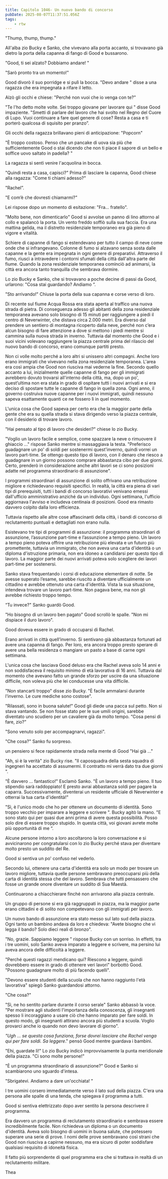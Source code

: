 ```yaml
---
title: Capitolo 1046- Un nuovo bando di concorso
pubDate: 2025-08-07T11:37:51.056Z
tags:
    - rtw
---
```



"Thump, thump, thump."


All'alba zio Bucky e Sanko, che vivevano alla porta accanto, si trovavano già dietro la porta della capanna di fango di Good e bussarono.


"Good, ti sei alzato? Dobbiamo andare! "


"Sarò pronto tra un momento!"


Good divorò il suo porridge e si pulì la bocca. "Devo andare " disse a una ragazza che era impegnata a rifare il letto.


Alzò gli occhi e chiese: "Perché non vuoi che io venga con te?"


"Te l'ho detto molte volte. Sei troppo giovane per lavorare qui " disse Good impaziente. "Smetti di parlare del lavoro che hai svolto nel Regno del Cuore di Lupo. Vuoi continuare a fare quel genere di cose? Resta a casa e ti porterò qualcosa di squisito per pranzo”.


Gli occhi della ragazza brillavano pieni di anticipazione: "Popcorn"


"È troppo costoso. Penso che un pancake di uova sia più che sufficientemente Good o stai dicendo che non ti piace il sapore di un bello e soffice uovo saltato in padella? "


La ragazza si sentì venire l'acquolina in bocca.


"Quindi resta a casa, capisci?" Prima di lasciare la capanna, Good chiese alla ragazza: "Come ti chiami adesso?"


"Rachel”.


"E com’è che dovresti chiamarmi?"


Lei rispose dopo un momento di esitazione: "Fra… fratello".


"Molto bene, non dimenticarlo" Good si avvolse un panno di lino attorno al collo e spalancò la porta. Un vento freddo soffiò sulla sua faccia. Era una mattina gelida, ma il distretto residenziale temporaneo era già pieno di vigore e vitalità.


Schiere di capanne di fango si estendevano per tutto il campo di neve come onde che si infrangevano. Colonne di fumo si alzavano senza sosta dalle capanne e la gente era impegnata in ogni genere di preparativi. Attraverso il fumo, riuscì a intravedere i contorni sfumati della città dall'altra parte del fiume. Quando la zona residenziale temporanea cominciò ad animarsi, la città era ancora tanto tranquilla che sembrava dormire.


Lo zio Bucky e Sanko, che si trovavano a poche decine di passi da Good, urlarono: "Cosa stai guardando? Andiamo “.


"Sto arrivando!" Chiuse la porta della sua capanna e corse verso di loro.


Di recente sul fiume Acqua Rossa era stata aperta al traffico una nuova strada di pietra. Di conseguenza adesso gli abitanti della zona residenziale temporanea avevano solo bisogno di 15 minuti per raggiungere a piedi il centro di Neverwinter, che distava circa 2.000 metri. Era diverso dal prendere un sentiero di montagna ricoperto dalla neve, perché non c’era alcun bisogno di fare attenzione a dove si mettono i piedi mentre si cammina sulla nuova strada in inverno. Tuttavia dal momento che Good e i suoi vicini volevano raggiungere la piazza centrale prima del rilascio del nuovo bando di concorso, erano comunque partiti presto.


Non ci volle molto perché a loro altri si unissero altri compagni. Anche loro erano immigrati che vivevano nella zona residenziale temporanea. L'area era così ampia che Good non riusciva mai vederne la fine. Secondo quello accanto a lui, inizialmente quelle capanne di fango per gli immigrati avrebbero dovuto trovarsi all'interno della città, ma, dopo un po', quest’ultima non era stata in grado di ospitare tutti i nuovi arrivati e si era deciso di spostare tutte le capanne di fango in quella zona. Ogni anno, il governo costruiva nuove capanne per i nuovi immigrati, quindi nessuno sapeva esattamente quanti ce ne fossero lì in quel momento.


L'unica cosa che Good sapeva per certo era che la maggior parte della gente che era su quella strada si stava dirigendo verso la piazza centrale, con il desiderio di trovare lavoro.


"Hai pensato al tipo di lavoro che desideri?" chiese lo zio Bucky.


"Voglio un lavoro facile e semplice, come spazzare la neve o rimuovere il ghiaccio ..." rispose Sanko mentre si massaggiava la testa. "Preferisco guadagnare un po' di soldi per sostenermi quest'inverno, quindi vorrei un lavoro part-time. Se ottengo questo tipo di lavoro,  con il denaro che riesco a guadagnare in un giorno possono comprare abbastanza cibo per due giorni. Certo, prenderò in considerazione anche altri lavori se ci sono posizioni adatte nel programma straordinario di assunzione".


I programmi straordinari di assunzione di solito offrivano una retribuzione migliore e richiedevano requisiti specifici. In realtà, la città era piena di vari tipi di prerequisiti, tutti i bandi di concorso lavorativi venivano emessi dall'ufficio amministrativo anziché da un individuo. Ogni settimana, l'ufficio aggiornava l'avviso e includeva centinaia di posizioni. Good era rimasto davvero colpito dalla loro efficienza.


Tuttavia rispetto alle altre cose affascinanti della città, i bandi di concorso di reclutamento puntuali e dettagliati non erano nulla.


Esistevano tre tipi di programmi di assunzione: il programma straordinari di assunzione, l’assunzione part-time e l’assunzione a tempo pieno. Un lavoro a tempo pieno poteva offrire una retribuzione più elevata e un futuro più promettente, tuttavia un immigrato, che non aveva una carta d'identità o un diploma d'istruzione primaria, non era idoneo a candidarsi per questo tipo di lavoro. La maggior parte dei nuovi arrivati poteva solo scegliere dei lavori part-time per sostenersi.


Sanko stava frequentando i corsi di educazione elementare di notte. Se avesse superato l’esame, sarebbe riuscito a diventare ufficialmente un cittadino e avrebbe ottenuto una carta d'identità. Vista la sua situazione, intendeva trovare un lavoro part-time. Non pagava bene, ma non gli avrebbe richiesto troppo tempo.


“Tu invece?"  Sanko guardò Good.


"Ho bisogno di un lavoro ben pagato" Good scrollò le spalle. "Non mi dispiace il duro lavoro".


Good doveva essere in grado di occuparsi di Rachel.


Erano arrivati in città quell’inverno. Si sentivano già abbastanza fortunati ad avere una capanna di fango. Per loro, era ancora troppo presto sperare di avere una bella residenza o mangiare un pasto a base di carne ogni settimana.


L'unica cosa che lasciava Good deluso era che Rachel aveva solo 14 anni e non soddisfaceva il requisito minimo di età lavorativa di 16 anni. Tuttavia dal momento che avevano fatto un grande sforzo per uscire da una situazione difficile, non voleva più che lei conducesse una vita difficile.


"Non stancarti troppo" disse zio Bucky. "È facile ammalarsi durante l'inverno. Le cure mediche sono costose".


"Rilassati, sono in buona salute!" Good gli diede una pacca sul petto. Non si stava vantando. Se non fosse stato per le sue umili origini, sarebbe diventato uno scudiero per un cavaliere già da molto tempo. “Cosa pensi di fare, zio?”


"Sono venuto solo per accompagnarvi, ragazzi".


"Che cosa?"  Sanko fu sorpreso.


un pensiero si fece rapidamente strada nella mente di Good "Hai già ..."


"Ah, sì è la verità" zio Bucky rise. "Il caposquadra della sesta squadra di ingegneri ha accettato di assumermi. Il contratto mi verrà dato tra due giorni ".


"È davvero ... fantastico!" Esclamò Sanko. "È un lavoro a tempo pieno. Il tuo stipendio sarà raddoppiato! E presto avrai abbastanza soldi per pagare la caparra. Successivamente, diventerai un residente ufficiale di Neverwinter e otterrai la tua carta d'identità!"


"Sì, è l'unico modo che ho per ottenere un documento di identità. Sono troppo vecchio per imparare a leggere e scrivere ". Bucky agitò la mano. "E sono stato qui per quasi due anni prima di avere questa possibilità. Posso solo dire di essere troppo stupido. In questa città, voi giovani avrete molte più opportunità di me “.


Alcune persone intorno a loro ascoltarono la loro conversazione e si avvicinarono per congratularsi con lo zio Bucky perché stava per diventare molto presto un suddito del Re.


Good si sentiva un po' confuso nel vederlo.


Secondo lui, ottenere una carta d'identità era solo un modo per trovare un lavoro migliore, tuttavia quelle persone sembravano preoccuparsi più della carta di identità stessa che del lavoro. Sembrava che tutti pensassero che fosse un grande onore diventare un suddito di Sua Maestà.


Continuarono a chiacchierare finché non arrivarono alla piazza centrale.


Un gruppo di persone si era già raggruppati in piazza, ma la maggior parte erano cittadini e di solito non competevano con gli immigrati per lavoro.


Un nuovo bando di assunzione era stato messo sul lato sud della piazza. Ogni tanto un bambino andava da loro e chiedeva: "Avete bisogno che vi legga il bando? Solo dieci reali di bronzo".


"No, grazie. Sappiamo leggere " rispose Bucky con un sorriso. In effetti, tra i tre uomini, solo Sanko aveva imparato a leggere e scrivere, ma persino lui aveva ancora delle difficoltà a leggere.


"Perché questi ragazzi mendicano qui? Riescono a leggere, quindi dovrebbero essere in grado di ottenere veri lavori" borbottò Good. "Possono guadagnare molto di più facendo quelli".


"Devono essere studenti della scuola che non hanno raggiunto l'età lavorativa" spiegò Sanko guardandosi attorno.


"Che cosa?"


"Sì, ne ho sentito parlare durante il corso serale" Sanko abbassò la voce. "Per mostrare agli studenti l'importanza della conoscenza, gli insegnanti spesso li incoraggiano a usare ciò che hanno imparato per fare soldi. In questo modo, gli insegnanti attirano ancora più studenti a scuola. Voglio provarci anche io quando non devo lavorare di giorno".


<em> "Ugh ... se questa cosa funziona, forse dovrei lasciare che Rachel venga qui per fare soldi. Sa leggere</em>." pensò Good mentre guardava i bambini.


"Ehi, guardate lì!" Lo zio Bucky indicò improvvisamente la punta meridionale della piazza. "Ci sono molte persone!"


"È un programma straordinario di assunzione?" Good e Sanko si scambiarono uno sguardo d'intesa.


"Sbrigatevi. Andiamo a dare un'occhiata! "


I tre uomini corsero immediatamente verso il lato sud della piazza. C'era una persona alle spalle di una tenda, che spiegava il programma a tutti.


Good si sentiva elettrizzato dopo aver sentito la persona descrivere il programma.


Era davvero un programma di reclutamento straordinario e sembrava essere incredibilmente facile. Non richiedeva un diploma o un documento d'identità. Aveva solo bisogno di uomini in buona salute, che potessero superare una serie di prove. I nomi delle prove sembravano così strani che Good non riusciva a capirne nessuno, ma era sicuro di poter soddisfare qualsiasi requisito di idoneità fisica.


Il fatto più sorprendente di quel programma era che si trattava in realtà di un reclutamento militare.




Thea                                 




                                



